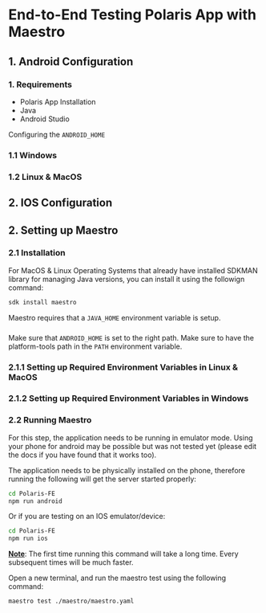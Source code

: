 # End-to-End Testing Polaris App with Maestro



## 1. Android Configuration

### 1. Requirements
- Polaris App Installation
- Java
- Android Studio

Configuring the `ANDROID_HOME`
### 1.1 Windows



### 1.2 Linux & MacOS



## 2. IOS Configuration


## 2. Setting up Maestro

### 2.1 Installation

For MacOS & Linux Operating Systems that already have installed SDKMAN library for managing Java versions, you can install it using the followign command:

```bash
sdk install maestro
```

Maestro requires that a `JAVA_HOME` environment variable is setup.

### 
Make sure that `ANDROID_HOME` is set to the right path. Make sure to have the platform-tools path in the `PATH` environment variable.

### 2.1.1 Setting up Required Environment Variables in Linux & MacOS



### 2.1.2 Setting up Required Environment Variables in Windows



### 2.2 Running Maestro

For this step, the application needs to be running in emulator mode. Using your phone for android may be possible but was not tested yet (please edit the docs if you have found that it works too).

The application needs to be physically installed on the phone, therefore running the following will get the server started properly:

```bash
cd Polaris-FE
npm run android
```

Or if you are testing on an IOS emulator/device:

```bash
cd Polaris-FE
npm run ios
```

**<ins>Note</ins>**: The first time running this command will take a long time. Every subsequent times will be much faster.


Open a new terminal, and run the maestro test using the following command:

```
maestro test ./maestro/maestro.yaml
```

